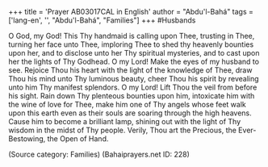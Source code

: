 +++
title = 'Prayer AB03017CAL in English'
author = "Abdu'l-Bahá"
tags = ['lang-en', '', "Abdu'l-Bahá", "Families"]
+++
#Husbands


O God, my God! This Thy handmaid is calling upon Thee, trusting in Thee, turning her face unto Thee, imploring Thee to shed thy heavenly bounties upon her, and to disclose unto her Thy spiritual mysteries, and to cast upon her the lights of Thy Godhead.
O my Lord!  Make the eyes of my husband to see.  Rejoice Thou his heart with the light of the knowledge of Thee, draw Thou his mind unto Thy luminous beauty, cheer Thou his spirit by revealing unto him Thy manifest splendors.
O my Lord!  Lift Thou the veil from before his sight.  Rain down Thy plenteous bounties upon him, intoxicate him with the wine of love for Thee, make him one of Thy angels whose feet walk upon this earth even as their souls are soaring through the high heavens.  Cause him to become a brilliant lamp, shining out with the light of Thy wisdom in the midst of Thy people.
Verily, Thou art the Precious, the Ever-Bestowing, the Open of Hand.

(Source category: Families)
(Bahaiprayers.net ID: 228)
